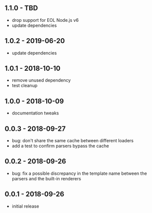 ## 1.1.0 - TBD

- drop support for EOL Node.js v6
- update dependencies

## 1.0.2 - 2019-06-20

- update dependencies

## 1.0.1 - 2018-10-10

- remove unused dependency
- test cleanup

## 1.0.0 - 2018-10-09

- documentation tweaks

## 0.0.3 - 2018-09-27

- bug: don't share the same cache between different loaders
- add a test to confirm parsers bypass the cache

## 0.0.2 - 2018-09-26

- bug: fix a possible discrepancy in the template name
  between the parsers and the built-in renderers

## 0.0.1 - 2018-09-26

- initial release
